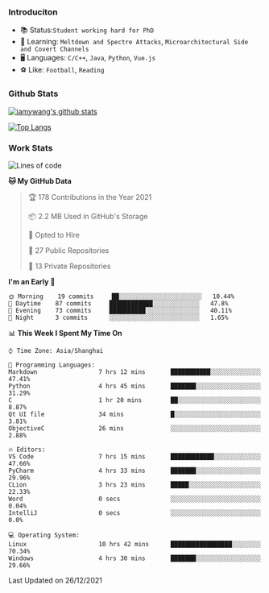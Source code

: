 ### Introduciton

- 📚 Status:`Student working hard for PhD`
- 🔎 Learning: `Meltdown and Spectre Attacks`, `Microarchitectural Side and Covert Channels`
- 🖥️ Languages: `C/C++`, `Java`, `Python`, `Vue.js`
- ⚽ Like: `Football`, `Reading`

### Github Stats

[![iamywang's github stats](https://github-readme-stats.vercel.app/api?username=iamywang&count_private=true&show_icons=true)]()

[![Top Langs](https://github-readme-stats.vercel.app/api/top-langs/?username=iamywang&layout=compact)]()

### Work Stats

<!--START_SECTION:waka-->
![Lines of code](https://img.shields.io/badge/From%20Hello%20World%20I%27ve%20Written-538%20Thousand%20lines%20of%20code-blue)

**🐱 My GitHub Data** 

> 🏆 178 Contributions in the Year 2021
 > 
> 📦 2.2 MB Used in GitHub's Storage 
 > 
> 💼 Opted to Hire
 > 
> 📜 27 Public Repositories 
 > 
> 🔑 13 Private Repositories  
 > 
**I'm an Early 🐤** 

```text
🌞 Morning    19 commits     ██░░░░░░░░░░░░░░░░░░░░░░░   10.44% 
🌆 Daytime    87 commits     ████████████░░░░░░░░░░░░░   47.8% 
🌃 Evening    73 commits     ██████████░░░░░░░░░░░░░░░   40.11% 
🌙 Night      3 commits      ░░░░░░░░░░░░░░░░░░░░░░░░░   1.65%

```


📊 **This Week I Spent My Time On** 

```text
⌚︎ Time Zone: Asia/Shanghai

💬 Programming Languages: 
Markdown                 7 hrs 12 mins       ███████████░░░░░░░░░░░░░░   47.41% 
Python                   4 hrs 45 mins       ███████░░░░░░░░░░░░░░░░░░   31.29% 
C                        1 hr 20 mins        ██░░░░░░░░░░░░░░░░░░░░░░░   8.87% 
Qt UI file               34 mins             █░░░░░░░░░░░░░░░░░░░░░░░░   3.81% 
ObjectiveC               26 mins             ░░░░░░░░░░░░░░░░░░░░░░░░░   2.88%

🔥 Editors: 
VS Code                  7 hrs 15 mins       ████████████░░░░░░░░░░░░░   47.66% 
PyCharm                  4 hrs 33 mins       ███████░░░░░░░░░░░░░░░░░░   29.96% 
CLion                    3 hrs 23 mins       █████░░░░░░░░░░░░░░░░░░░░   22.33% 
Word                     0 secs              ░░░░░░░░░░░░░░░░░░░░░░░░░   0.04% 
IntelliJ                 0 secs              ░░░░░░░░░░░░░░░░░░░░░░░░░   0.0%

💻 Operating System: 
Linux                    10 hrs 42 mins      █████████████████░░░░░░░░   70.34% 
Windows                  4 hrs 30 mins       ███████░░░░░░░░░░░░░░░░░░   29.66%

```


 Last Updated on 26/12/2021
<!--END_SECTION:waka-->

